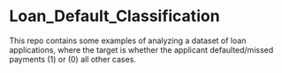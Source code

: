 # Loan_Default_Classification
This repo contains some examples of analyzing a dataset of loan applications, where the target is whether the applicant defaulted/missed payments (1) or (0) all other cases.
